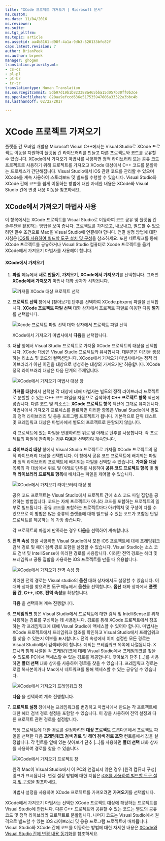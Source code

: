 ```yaml
---
title: "XCode 프로젝트 가져오기 | Microsoft 문서"
ms.custom: 
ms.date: 11/04/2016
ms.reviewer: 
ms.suite: 
ms.tgt_pltfrm: 
ms.topic: article
ms.assetid: aa4b8161-d98f-4a1a-9db3-520133bfc82f
caps.latest.revision: 7
author: BrianPeek
ms.author: brpeek
manager: ghogen
translation.priority.mt:
- cs-cz
- pl-pl
- pt-br
- tr-tr
translationtype: Human Translation
ms.sourcegitcommit: 5db97d19b1b823388a465bba15d057b30ff0b3ce
ms.openlocfilehash: 828aa9efccd636e517535947606a33322a3bbc4b
ms.lasthandoff: 02/22/2017

---
```

# <a name="import-an-xcode-project"></a>XCode 프로젝트 가져오기
플랫폼 간 모바일 개발용 Microsoft Visual C++에서는 Visual Studio로 XCode 프로젝트 이동을 지원하여 플랫폼 간 라이브러리를 만들고 다른 프로젝트와 코드를 공유할 수 있습니다. XCode에서 가져오기 마법사를 사용하면 정적 라이브러리 또는 공유 코드 프로젝트로 사용하기 위해 프로젝트를 가져오고 XCode 대상에서 C++ 코드를 분할하는 프로세스가 간단해집니다. Visual Studio에서 iOS 관련 코드를 관리할 수 있으며 XCode를 계속 사용하여 스토리보드 및 빌드를 수행할 수 있습니다. Visual Studio와 XCode 간에 코드를 쉽게 이동하는 방법에 대한 자세한 내용은 XCode와 Visual Studio 간에 변경 내용 이동을 참조하세요.  
  
## <a name="using-the-import-from-xcode-wizard"></a>XCode에서 가져오기 마법사 사용  
 이 항목에서는 XCode 프로젝트를 Visual Studio로 이동하여 코드 공유 및 플랫폼 간 솔루션을 활용하는 방법을 보여 줍니다. 프로젝트를 가져오고, 내보내고, 빌드할 수 있으려면 필수 조건으로 Mac을 Visual Studio에 연결해야 합니다. 연결 설정 방법에 대한 지침은 [iOS를 사용하여 빌드할 도구 설치 및 구성](../cross-platform/install-and-configure-tools-to-build-using-ios.md)을 참조하세요. 또한 네트워크를 통해 XCode 프로젝트를 공유하거나 Visual Studio 컴퓨터로 Xcode 프로젝트를 옮겨 XCode에서 가져오기 마법사를 사용해야 합니다.  
  
#### <a name="import-from-xcode"></a>XCode에서 가져오기  
  
1.  **파일** 메뉴에서 **새로 만들기**, **가져오기**, **XCode에서 가져오기**를 선택합니다. 그러면 **XCode에서 가져오기** 마법사 대화 상자가 시작됩니다.  
  
     ![가져올 XCode 대상 프로젝트 선택](~/docs/cross-platform/media/cppmdd_u2_importxcode_choose.PNG "CPPMDD_U2_ImportXCode_Choose")  
  
2.  **프로젝트 선택** 창에서 [찾아보기] 단추를 선택하여 XCode.pbxproj 파일을 선택합니다. **XCode 프로젝트 파일 선택** 대화 상자에서 프로젝트 파일로 이동한 다음 **열기**를 선택합니다.  
  
     ![Xcode 프로젝트 파일 선택 대화 상자에서 프로젝트 파일 선택](~/docs/cross-platform/media/cppmdd_u2_importxcode_browse.PNG "CPPMDD_U2_ImportXCode_Browse")  
  
     XCode에서 가져오기 마법사에서 **다음**을 선택합니다.  
  
3.  **대상** 창에서 Visual Studio 프로젝트로 가져올 XCode 프로젝트의 대상을 선택합니다. XCode 대상은 Visual Studio 프로젝트와 유사합니다. 대부분은 이진을 생성하는 리소스 및 코드의 컬렉션입니다. XCode에서 가져오기 마법사에서는 정적 라이브러리가 아닌 이진을 대상으로 생성하는 대상의 가져오기만 허용합니다. XCode 정적 라이브러리 대상은 다음 단계의 주제입니다.  
  
     ![XCode에서 가져오기 마법사 대상 창](../cross-platform/media/cppmdd_u2_importxcode_destination.jpg "CPPMDD_U2_ImportXCode_Destination")  
  
     **가져올 대상**에서 선택한 각 대상에 대해 마법사는 별도의 정적 라이브러리 프로젝트로 분할할 수 있는 C++ 코드 파일을 자동으로 검색하여 **C++ 프로젝트 항목** 섹션에 넣습니다. 다른 코드 및 리소스는 **XCode 프로젝트 항목** 섹션에 그대로 유지됩니다. 마법사에서 가져오기 프로세스를 완료하면 이러한 항목은 Visual Studio에서 별도의 정적 라이브러리 및 응용 프로그램 프로젝트가 됩니다. 기본적으로 단위 테스트 및 프레임워크 대상은 마법사에서 별도의 프로젝트로 분할되지 않습니다.  
  
     각 프로젝트에 있는 파일을 변경하려면 위로 및 아래로 단추를 사용합니다. 각 프로젝트의 파일에 만족하는 경우 **다음**을 선택하여 계속합니다.  
  
4.  **라이브러리 대상** 창에서 Visual Studio 프로젝트로 가져올 XCode 프로젝트의 정적 라이브러리 대상을 선택합니다. 이 창에서 공유 코드 프로젝트에 배치되는 파일과 정적 라이브러리 프로젝트에 배치되는 파일을 선택할 수 있습니다. **가져올 대상** 목록의 각 대상에서 위로 및 아래로 단추를 사용하여 **공유 코드 프로젝트 항목** 및 **정적 라이브러리 프로젝트 항목**에 배치되는 파일을 제어할 수 있습니다.  
  
     ![XCode에서 가져오기 라이브러리 대상 창](../cross-platform/media/cppmdd_u2_importxcode_library.jpg "CPPMDD_U2_ImportXCode_Library")  
  
     공유 코드 프로젝트는 Visual Studio에서 프로젝트 간에 소스 코드 파일 집합을 공유하는 방법입니다. 코드는 자체 프로젝트가 아니라 코드를 포함하는 프로젝트의 일부로 빌드됩니다. 공유 코드를 포함하는 프로젝트마다 아키텍처 및 구성이 다를 수 있으므로 이 방법은 많은 종류의 플랫폼에 대해 빌드될 수 있는 코드가 포함된 단일 프로젝트를 제공하는 데 가장 좋습니다.  
  
     각 프로젝트의 파일에 만족하는 경우 **다음**을 선택하여 계속합니다.  
  
5.  **전역 속성** 창을 사용하면 Visual Studio에서 모든 iOS 프로젝트에 대해 프레임워크 검색 경로 및 헤더 검색 경로 포함을 설정할 수 있습니다. Visual Studio는 소스 코드 검색 및 IntelliSense에 이러한 경로를 사용합니다. 이러한 전역 경로는 헤더 및 프레임워크 공통 집합을 사용하는 iOS 프로젝트를 만들 때 유용합니다.  
  
     ![XCode에서 가져오기 전역 속성 창](../cross-platform/media/cppmdd_u2_importxcode_global.jpg "CPPMDD_U2_ImportXCode_Global")  
  
     이러한 전역 경로는 Visual studio의 **옵션** 대화 상자에서도 설정할 수 있습니다. 이 대화 상자를 찾으려면 **도구** 메뉴에서 **옵션**을 선택합니다. **옵션** 대화 상자에서 **플랫폼 간**, **C++**, **iOS**, **전역 속성**을 확장합니다.  
  
     **다음** 을 선택하여 계속 진행합니다.  
  
6.  **프레임워크** 창은 Visual Studio에서 프로젝트에 대한 검색 및 IntelliSense를 위해 사용하는 경로를 구성하는 데 사용됩니다. 경로를 통해 XCode 프로젝트에서 참조하는 각 프레임워크에 대해 Visual Studio에 액세스할 수 있어야 합니다. 마법사는 XCode 프로젝트에서 프레임워크 참조를 확인하고 Visual Studio에서 프레임워크를 찾을 수 있는지 여부를 표시합니다. 전역 속성에서 이미 설정한 모든 경로는 Visual Studio에서 검색되어야 합니다. 예외는 프레임워크 목록에 나열됩니다. X 표시와 함께 나열된 각 프레임워크에 대해 Visual Studio에서 프레임워크를 찾을 수 있도록 PC에서 액세스할 수 있는 경로를 제공합니다. 찾아보기 단추 [...]를 사용하면 **폴더 선택** 대화 상자를 사용하여 경로를 찾을 수 있습니다. 프레임워크 경로는 로컬 복사본이거나 Mac에서 네트워크를 통해 액세스할 수 있는 공유일 수 있습니다.  
  
     ![XCode에서 가져오기 프레임워크 창](../cross-platform/media/cppmdd_u2_importxcode_frameworks.jpg "CPPMDD_U2_ImportXCode_Frameworks")  
  
     **다음** 을 선택하여 계속 진행합니다.  
  
7.  **프로젝트 설정** 창에서는 프레임워크를 변경하고 마법사에서 만드는 각 프로젝트에 대한 헤더 검색 경로 설정을 포함할 수 있습니다. 이 창을 사용하여 전역 설정과 다른 프로젝트 관련 경로를 설정합니다.  
  
     특정 프로젝트에 대한 경로를 설정하려면 **대상 프로젝트** 드롭다운에서 프로젝트 파일을 선택한 다음 **프레임워크 검색 경로** 및 **헤더 검색 경로 포함** 컨트롤에서 값을 설정합니다. 각 컨트롤 옆에 있는 찾아보기 단추 [...]를 사용하면 **폴더 선택** 대화 상자를 사용하여 경로를 찾을 수 있습니다.  
  
     ![XCode에서 가져오기 프로젝트 창](../cross-platform/media/cppmdd_u2_importxcode_projects.jpg "CPPMDD_U2_ImportXCode_Projects")  
  
     원격 Mac이 Visual Studio에서 이 PC와 연결되지 않은 경우 [원격 컴퓨터 구성] 링크가 표시됩니다. 연결 설정 방법에 대한 지침은 [iOS를 사용하여 빌드할 도구 설치 및 구성](../cross-platform/install-and-configure-tools-to-build-using-ios.md)을 참조하세요.  
  
     마법사 설정을 사용하여 XCode 프로젝트를 가져오려면 **가져오기**를 선택합니다.  
  
 XCode에서 가져오기 마법사는 선택한 XCode 프로젝트 대상에 해당하는 프로젝트를 Visual Studio에 만듭니다. 다른 C++ 프로젝트와 공유할 수 있는 코드는 별도의 공유 코드 및 정적 라이브러리 프로젝트로 분할됩니다. 나머지 코드는 Visual Studio에서 원격으로 빌드할 수 있는 iOS 라이브러리 및 응용 프로그램 프로젝트에 배치됩니다. Visual Studio와 XCode 간에 코드를 이동하는 방법에 대한 자세한 내용은 [XCode와 Visual Studio 간에 변경 내용 동기화](../cross-platform/sync-changes-between-xcode-and-visual-studio.md)를 참조하세요.
